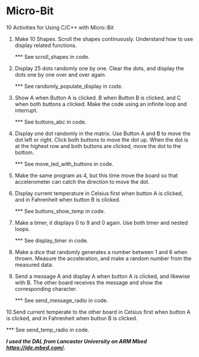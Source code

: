 # Micro-Bit
10 Activities for Using C/C++ with Micro::Bit

1. Make 10 Shapes. Scroll the shapes continuously. Understand how to use display related functions.
   
   *** See scroll_shapes in code.
   
2. Display 25 dots randomly one by one. Clear the dots, and display the dots one by one over and over again.

   *** See randomly_populate_display in code.

3. Show A when Button A is clicked. B when Button B is clicked, and C when both buttons a clicked.
   Make the code using an infinite loop and interrupt.
   
   *** See buttons_abc in code.
   
4. Display one dot randomly in the matrix. Use Button A and B to move the dot left or right. Click both buttons to move the      dot up. When the dot is at the highest row and both buttons are clicked, move the dot to the bottom.

   *** See move_led_with_buttons in code.

5. Make the same program as 4, but this time move the board so that accelerometer can catch the direction to move the dot.

6. Display current temperature in Celsius first when button A is clicked, and in Fahrenheit when button B is clicked.

   *** See buttons_show_temp in code.

7. Make a timer, it displays 0 to 9 and 0 again. Use both timer and nested loops. 

   *** See display_timer in code.
   
8. Make a dice that randomly generates a number between 1 and 6 when thrown. Measure the acceleration, and make a random          number from the measured data.

9. Send a message A and display A when button A is clicked, and likewise with B. The other board receives the message and show    the corresponding character.

   *** See send_message_radio in code.

10.Send current temperate to the other board in Celsius first when button A is clicked, and in Fahrenheit when button B is        clicked.

   *** See send_temp_radio in code.

   ***I used the DAL from Lancaster University on ARM Mbed https://ide.mbed.com/.***
